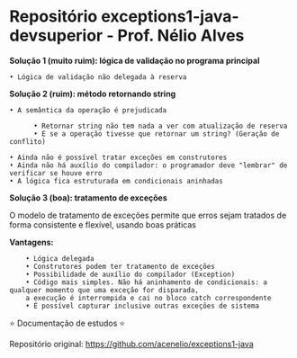 # Repositório exceptions1-java-devsuperior - Prof. Nélio Alves

**Solução 1 (muito ruim): lógica de validação no programa principal**

    • Lógica de validação não delegada à reserva

**Solução 2 (ruim): método retornando string**

    • A semântica da operação é prejudicada

          • Retornar string não tem nada a ver com atualização de reserva
          • E se a operação tivesse que retornar um string? (Geração de conflito)

    • Ainda não é possível tratar exceções em construtores
    • Ainda não há auxílio do compilador: o programador deve "lembrar" de verificar se houve erro
    • A lógica fica estruturada em condicionais aninhadas

**Solução 3 (boa): tratamento de exceções**

O modelo de tratamento de exceções permite que erros sejam tratados de forma consistente e flexível, usando boas práticas

  **Vantagens:**
  
        • Lógica delegada
        • Construtores podem ter tratamento de exceções
        • Possibilidade de auxílio do compilador (Exception)
        • Código mais simples. Não há aninhamento de condicionais: a qualquer momento que uma exceção for disparada, 
        a execução é interrompida e cai no bloco catch correspondente
        • É possível capturar inclusive outras exceções de sistema

:star: Documentação de estudos :star:

Repositório original: https://github.com/acenelio/exceptions1-java
